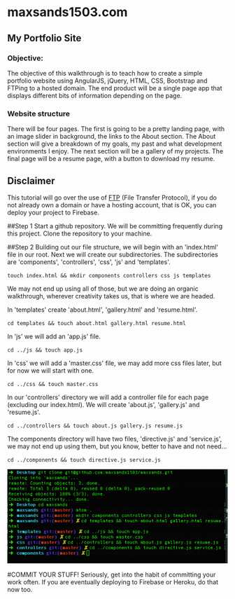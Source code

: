 # maxsands1503.com
## My Portfolio Site
### Objective:
The objective of this walkthrough is to teach how to create a simple portfolio website using AngularJS, jQuery,
HTML, CSS, Bootstrap and FTPing to a hosted domain. The end product will be a single page app that displays different bits of information depending on the page.

### Website structure
There will be four pages. The first is going to be a pretty landing page, with an image slider in background, the links to the About section. The About section will give a breakdown of my goals, my past and what development environments I enjoy.  The next section will be a gallery of my projects. The final page will be a resume page, with a button to download my resume.

## Disclaimer
This tutorial will go over the use of [FTP](https://en.wikipedia.org/wiki/File_Transfer_Protocol) (File Transfer Protocol), if you do not already own a domain or have a hosting account, that is OK, you can deploy your project to Firebase.

##Step 1
Start a github repository. We will be committing frequently during this project. Clone the repository to your machine.  

##Step 2
Building out our file structure, we will begin with an 'index.html' file in our root. Next we will create our subdirectories. The subdirectories are 'components', 'controllers', 'css', 'js' and 'templates'.  
```
touch index.html && mkdir components controllers css js templates

```
We may not end up using all of those, but we are doing an organic walkthrough, wherever creativity takes us, that is where we are headed.

In 'templates' create 'about.html', 'gallery.html' and 'resume.html'.  
```
cd templates && touch about.html gallery.html resume.html
```

In 'js' we will add an 'app.js' file.   
```
cd ../js && touch app.js
```
In 'css' we will add a 'master.css' file, we may add more css files later, but for now we will start with one.   
```
cd ../css && touch master.css
```
In our 'controllers' directory we will add a controller file for each page (excluding our index.html). We will create 'about.js', 'gallery.js' and 'resume.js'.  
```
cd ../controllers && touch about.js gallery.js resume.js

```
The components directory will have two files, 'directive.js' and 'service.js', we may not end up using them, but you know, better to have and not need...  
```
cd ../components && touch directive.js service.js
```
![terminal](terminal-ss.jpg "So much done, so far to go!")

#COMMIT YOUR STUFF!
Seriously, get into the habit of committing your work often. If you are eventually deploying to Firebase or Heroku, do that now too. 
